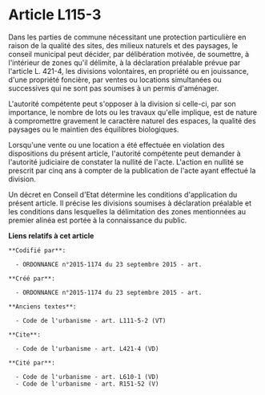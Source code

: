 # Article L115-3

Dans les parties de commune nécessitant une protection particulière en raison de la qualité des sites, des milieux naturels
et des paysages, le conseil municipal peut décider, par délibération motivée, de soumettre, à l'intérieur de zones qu'il
délimite, à la déclaration préalable prévue par l'article L. 421-4, les divisions volontaires, en propriété ou en jouissance,
d'une propriété foncière, par ventes ou locations simultanées ou successives qui ne sont pas soumises à un permis
d'aménager. 

L'autorité compétente peut s'opposer à la division si celle-ci, par son importance, le nombre de lots ou les travaux qu'elle
implique, est de nature à compromettre gravement le caractère naturel des espaces, la qualité des paysages ou le maintien des
équilibres biologiques. 

Lorsqu'une vente ou une location a été effectuée en violation des dispositions du présent article, l'autorité compétente peut
demander à l'autorité judiciaire de constater la nullité de l'acte. L'action en nullité se prescrit par cinq ans à compter de
la publication de l'acte ayant effectué la division. 

Un décret en Conseil d'Etat détermine les conditions d'application du présent article. Il précise les divisions soumises à
déclaration préalable et les conditions dans lesquelles la délimitation des zones mentionnées au premier alinéa est portée à
la connaissance du public.

**Liens relatifs à cet article**

	**Codifié par**:

	  - ORDONNANCE n°2015-1174 du 23 septembre 2015 - art.

	**Créé par**:

	  - ORDONNANCE n°2015-1174 du 23 septembre 2015 - art.

	**Anciens textes**:

	  - Code de l'urbanisme - art. L111-5-2 (VT)

	**Cite**:

	  - Code de l'urbanisme - art. L421-4 (VD)

	**Cité par**:

	  - Code de l'urbanisme - art. L610-1 (VD)
	  - Code de l'urbanisme - art. R151-52 (V)
